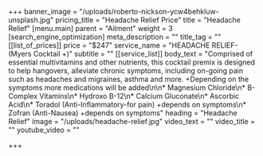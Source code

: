 +++
banner_image = "/uploads/roberto-nickson-ycw4behkluw-unsplash.jpg"
pricing_title = "Headache Relief Price"
title = "Headache Relief"
[menu.main]
parent = "Ailment"
weight = 3
[search_engine_optimization]
meta_description = ""
title_tag = ""
[[list_of_prices]]
price = "$247"
service_name = "HEADACHE RELIEF- (Myers Cocktail +)"
subtitle = ""
[[service_list]]
body_text = "Comprised of essential multivitamins and other nutrients, this cocktail premix is designed to help hangovers, alleviate chronic symptoms, including on-going pain such as headaches and migraines, asthma and more. +Depending on the symptoms more medications will be added\n\n* Magnesium Chloride\n* B-Complex Vitamins\n* Hydroxo B-12\n* Calcium Gluconate\n* Ascorbic Acid\n* Toradol (Anti-Inflammatory-for pain) +depends on symptoms\n* Zofran (Anti-Nausea) +depends on symptoms"
heading = "Headache Relief"
image = "/uploads/headache-relief.jpg"
video_text = ""
video_title = ""
youtube_video = ""

+++
